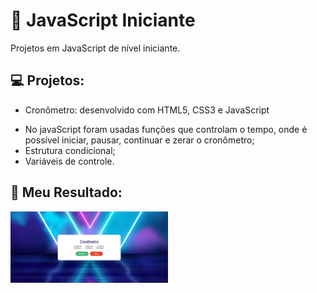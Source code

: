 # :rocket: JavaScript Iniciante
Projetos em JavaScript de nível iniciante.

## :computer: Projetos:
* Cronômetro: desenvolvido com HTML5, CSS3 e JavaScript
- No javaScript foram usadas funções que controlam o tempo, onde é possível iniciar, pausar, continuar e zerar o cronômetro;
- Estrutura condicional; 
- Variáveis de controle.

## :large_blue_diamond: Meu Resultado:
<img src="https://github.com/souzarayane/JavaScript-Iniciante/blob/main/img/Cronometro.png" width=50%>
